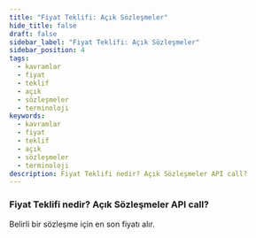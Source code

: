 ```yaml
---
title: "Fiyat Teklifi: Açık Sözleşmeler"
hide_title: false
draft: false
sidebar_label: "Fiyat Teklifi: Açık Sözleşmeler"
sidebar_position: 4
tags:
  - kavramlar
  - fiyat
  - teklif
  - açık
  - sözleşmeler
  - terminoloji
keywords:
  - kavramlar
  - fiyat
  - teklif
  - açık
  - sözleşmeler
  - terminoloji
description: Fiyat Teklifi nedir? Açık Sözleşmeler API call?
---
```


### Fiyat Teklifi nedir? Açık Sözleşmeler API call?

Belirli bir sözleşme için en son fiyatı alır.
